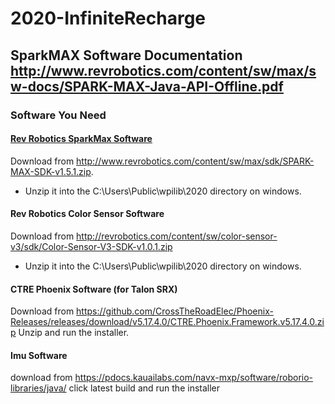 # 2020-InfiniteRecharge

## SparkMAX Software Documentation http://www.revrobotics.com/content/sw/max/sw-docs/SPARK-MAX-Java-API-Offline.pdf

### Software You Need

#### [Rev Robotics SparkMax Software](http://www.revrobotics.com/sparkmax-software/#java-api)

Download from http://www.revrobotics.com/content/sw/max/sdk/SPARK-MAX-SDK-v1.5.1.zip.
* Unzip it into the C:\Users\Public\wpilib\2020 directory on windows.

#### Rev Robotics Color Sensor Software

Download from http://revrobotics.com/content/sw/color-sensor-v3/sdk/Color-Sensor-V3-SDK-v1.0.1.zip
* Unzip it into the C:\Users\Public\wpilib\2020 directory on windows.

#### CTRE Phoenix Software (for Talon SRX)
Download from https://github.com/CrossTheRoadElec/Phoenix-Releases/releases/download/v5.17.4.0/CTRE.Phoenix.Framework.v5.17.4.0.zip
Unzip and run the installer.
#### Imu Software
download from https://pdocs.kauailabs.com/navx-mxp/software/roborio-libraries/java/
click latest build and run the installer
